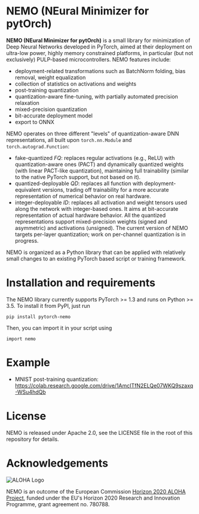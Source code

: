 # NEMO (NEural Minimizer for pytOrch)
**NEMO (NEural Minimizer for pytOrch)** is a small library for minimization of Deep Neural Networks developed in PyTorch, aimed at their deployment on ultra-low power, highly memory constrained platforms, in particular (but not exclusively) PULP-based microcontrollers.
NEMO features include:
 - deployment-related transformations such as BatchNorm folding, bias removal, weight equalization 
 - collection of statistics on activations and weights
 - post-training quantization
 - quantization-aware fine-tuning, with partially automated precision relaxation
 - mixed-precision quantization
 - bit-accurate deployment model
 - export to ONNX

NEMO operates on three different "levels" of quantization-aware DNN representations, all built upon `torch.nn.Module` and `torch.autograd.Function`:
 - fake-quantized *FQ*: replaces regular activations (e.g., ReLU) with quantization-aware ones (PACT) and dynamically quantized weights (with linear PACT-like quantization), maintaining full trainability (similar to the native PyTorch support, but not based on it).
 - quantized-deployable *QD*: replaces all function with deployment-equivalent versions, trading off trainability for a more accurate representation of numerical behavior on real hardware.
 - integer-deployable *ID*: replaces all activation and weight tensors used along the network with integer-based ones. It aims at bit-accurate representation of actual hardware behavior.
All the quantized representations support mixed-precision weights (signed and asymmetric) and activations (unsigned). The current version of NEMO targets per-layer quantization; work on per-channel quantization is in progress.

NEMO is organized as a Python library that can be applied with relatively small changes to an existing PyTorch based script or training framework.

# Installation and requirements
The NEMO library currently supports PyTorch >= 1.3 and runs on Python >= 3.5.
To install it from PyPI, just run
```
pip install pytorch-nemo
```
Then, you can import it in your script using
```
import nemo
```

# Example
- MNIST post-training quantization: https://colab.research.google.com/drive/1AmcITfN2ELQe07WKQ9szaxq-WSu4hdQb

# License
NEMO is released under Apache 2.0, see the LICENSE file in the root of this repository for details.

# Acknowledgements
![ALOHA Logo](/var/aloha.png)

NEMO is an outcome of the European Commission [Horizon 2020 ALOHA Project](https://www.aloha-h2020.eu/), funded under the EU's Horizon 2020 Research and Innovation Programme, grant agreement no. 780788.
